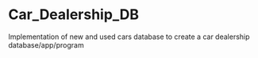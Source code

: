 # Car_Dealership_DB
Implementation of new and used cars database to create a car dealership database/app/program
